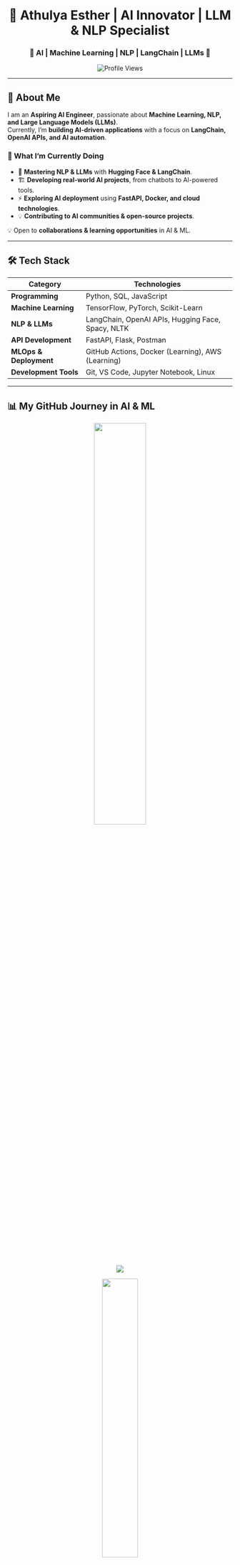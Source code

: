 <!-- Title -->
<h1 align="center">🚀 Athulya Esther | AI Innovator | LLM & NLP Specialist</h1>

<h3 align="center">🔹 AI | Machine Learning | NLP | LangChain | LLMs 🔹</h3>

<p align="center">
  <img src="https://komarev.com/ghpvc/?username=athulyaesther777&label=Profile%20Views&color=blue&style=flat" alt="Profile Views">
</p>

---

## 📌 About Me  

I am an **Aspiring AI Engineer**, passionate about **Machine Learning, NLP, and Large Language Models (LLMs)**.  
Currently, I’m **building AI-driven applications** with a focus on **LangChain, OpenAI APIs, and AI automation**.  

### **🚀 What I’m Currently Doing**
- 📖 **Mastering NLP & LLMs** with **Hugging Face & LangChain**.  
- 🏗️ **Developing real-world AI projects**, from chatbots to AI-powered tools.  
- ⚡ **Exploring AI deployment** using **FastAPI, Docker, and cloud technologies**.  
- 💡 **Contributing to AI communities & open-source projects**.  

💡 Open to **collaborations & learning opportunities** in AI & ML.

---

## 🛠️ Tech Stack  

| **Category**         | **Technologies**                                       |
|----------------------|------------------------------------------------------|
| **Programming**      | Python, SQL, JavaScript                              |
| **Machine Learning** | TensorFlow, PyTorch, Scikit-Learn                     |
| **NLP & LLMs**      | LangChain, OpenAI APIs, Hugging Face, Spacy, NLTK      |
| **API Development**  | FastAPI, Flask, Postman                               |
| **MLOps & Deployment** | GitHub Actions, Docker (Learning), AWS (Learning)  |
| **Development Tools** | Git, VS Code, Jupyter Notebook, Linux               |

---

## 📊 My GitHub Journey in AI & ML  

<p align="center">
  <img src="https://github-readme-stats-sigma-five.vercel.app/api?username=athulyaesther777&show_icons=true&theme=tokyonight&hide_border=true" width="48%">
</p>

<p align="center">
  <img src="https://github-readme-streak-stats.herokuapp.com/?user=athulyaesther777&theme=tokyonight&hide_border=true">
</p>



<p align="center">
  <img src="https://github-readme-stats-sigma-five.vercel.app/api/top-langs/?username=athulyaesther777&layout=compact&theme=tokyonight&hide_border=true" width="40%">
</p>

<p align="center">
  <img src="https://github-readme-activity-graph.vercel.app/graph?username=athulyaesther777&theme=tokyo-night">
</p>

---

## 📂 AI & ML Projects  

🚀 **[AI Chatbot using LangChain & OpenAI](https://github.com/athulyaesther777/ai-chatbot-langchain)**  
🤖 Built a conversational chatbot leveraging LangChain for smart responses.  

🚀 **[NLP Text Processing Toolkit](https://github.com/athulyaesther777/nlp-text-processing)**  
📝 Developed a toolkit for **text analysis, sentiment detection, and text summarization**.  

🚀 **[AI-Powered Resume Screener](https://github.com/athulyaesther777/ai-resume-screener) *(Upcoming Project)***  
📄 Automating resume screening using **ML & NLP for recruitment processes**.  

🔗 More exciting AI projects coming soon!  

---

## 📫 Connect with Me  

🔗 **LinkedIn:** [linkedin.com/in/athulyaesther777](https://www.linkedin.com/in/athulya-b-vijay-b65740220/)  
🐦 **Twitter:** [twitter.com/athulyaesther777](https://twitter.com/athulyaesther777)  
📺 **YouTube:** [youtube.com/@pyaihub](https://youtube.com/@pyaihub)  
📧 **Email:** athulyaestherlucky75@gmail.com  

---

## 💡 AI Quote of the Day  
_"The best way to predict the future is to create it." — Peter Drucker_  

